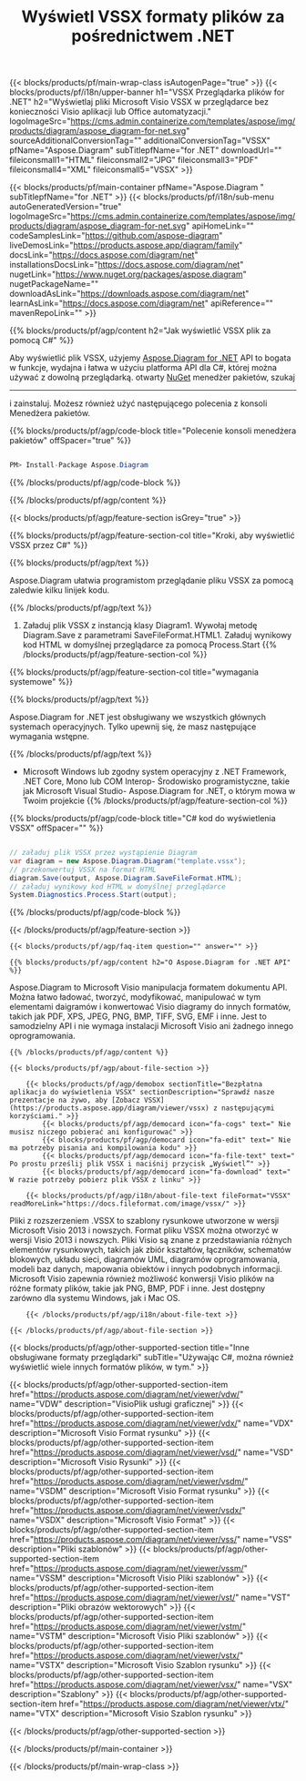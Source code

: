﻿---
title: Wyświetl VSSX formaty plików za pośrednictwem .NET 
weight: 1980
url: /pl/net/viewer/vssx/ 
description: C# kod źródłowy do ładowania, renderowania i wyświetlania VSSX dokumentów w .NET Framework, .NET Core, Mono lub COM Interop.
---
{{< blocks/products/pf/main-wrap-class isAutogenPage="true" >}}
{{< blocks/products/pf/i18n/upper-banner h1="VSSX Przeglądarka plików for .NET" h2="Wyświetlaj pliki Microsoft Visio VSSX w przeglądarce bez konieczności Visio aplikacji lub Office automatyzacji." logoImageSrc="https://cms.admin.containerize.com/templates/aspose/img/products/diagram/aspose_diagram-for-net.svg" sourceAdditionalConversionTag="" additionalConversionTag="VSSX" pfName="Aspose.Diagram" subTitlepfName="for .NET" downloadUrl="" fileiconsmall1="HTML" fileiconsmall2="JPG" fileiconsmall3="PDF" fileiconsmall4="XML" fileiconsmall5="VSSX" >}}

{{< blocks/products/pf/main-container pfName="Aspose.Diagram " subTitlepfName="for .NET" >}}
{{< blocks/products/pf/i18n/sub-menu autoGeneratedVersion="true" logoImageSrc="https://cms.admin.containerize.com/templates/aspose/img/products/diagram/aspose_diagram-for-net.svg" apiHomeLink="" codeSamplesLink="https://github.com/aspose-diagram" liveDemosLink="https://products.aspose.app/diagram/family" docsLink="https://docs.aspose.com/diagram/net" installationsDocsLink="https://docs.aspose.com/diagram/net" nugetLink="https://www.nuget.org/packages/aspose.diagram" nugetPackageName="" downloadAsLink="https://downloads.aspose.com/diagram/net" learnAsLink="https://docs.aspose.com/diagram/net" apiReference="" mavenRepoLink="" >}}

{{% blocks/products/pf/agp/content h2="Jak wyświetlić VSSX plik za pomocą C#" %}}

 Aby wyświetlić plik VSSX, użyjemy
 [Aspose.Diagram for .NET](https://products.aspose.com/diagram/net) 
 API to bogata w funkcje, wydajna i łatwa w użyciu platforma API dla C#, której można używać z dowolną przeglądarką. otwarty
 [NuGet](https://www.nuget.org/packages/aspose.diagram) 
 menedżer pakietów, szukaj
 ***** 
 i zainstaluj. Możesz również użyć następującego polecenia z konsoli Menedżera pakietów.

{{% blocks/products/pf/agp/code-block title="Polecenie konsoli menedżera pakietów" offSpacer="true" %}}

```cs

PM> Install-Package Aspose.Diagram


```

{{% /blocks/products/pf/agp/code-block %}}

{{% /blocks/products/pf/agp/content %}}

{{< blocks/products/pf/agp/feature-section isGrey="true" >}}

{{% blocks/products/pf/agp/feature-section-col title="Kroki, aby wyświetlić VSSX przez C#" %}}

{{% blocks/products/pf/agp/text %}}

 Aspose.Diagram ułatwia programistom przeglądanie pliku VSSX za pomocą zaledwie kilku linijek kodu.

{{% /blocks/products/pf/agp/text %}}

1. Załaduj plik VSSX z instancją klasy Diagram1. Wywołaj metodę Diagram.Save z parametrami SaveFileFormat.HTML1. Załaduj wynikowy kod HTML w domyślnej przeglądarce za pomocą Process.Start
{{% /blocks/products/pf/agp/feature-section-col %}}

{{% blocks/products/pf/agp/feature-section-col title="wymagania systemowe" %}}

{{% blocks/products/pf/agp/text %}}

 Aspose.Diagram for .NET jest obsługiwany we wszystkich głównych systemach operacyjnych. Tylko upewnij się, że masz następujące wymagania wstępne.

{{% /blocks/products/pf/agp/text %}}

- Microsoft Windows lub zgodny system operacyjny z .NET Framework, .NET Core, Mono lub COM Interop- Środowisko programistyczne, takie jak Microsoft Visual Studio- Aspose.Diagram for .NET, o którym mowa w Twoim projekcie
{{% /blocks/products/pf/agp/feature-section-col %}}

{{% blocks/products/pf/agp/code-block title="C# kod do wyświetlenia VSSX" offSpacer="" %}}

```cs

// załaduj plik VSSX przez wystąpienie Diagram
var diagram = new Aspose.Diagram.Diagram("template.vssx");
// przekonwertuj VSSX na format HTML
diagram.Save(output, Aspose.Diagram.SaveFileFormat.HTML);
// załaduj wynikowy kod HTML w domyślnej przeglądarce
System.Diagnostics.Process.Start(output);


```

{{% /blocks/products/pf/agp/code-block %}}

{{< /blocks/products/pf/agp/feature-section >}}

    {{< blocks/products/pf/agp/faq-item question="" answer="" >}}
 

<!-- aboutfile Starts -->

    {{% blocks/products/pf/agp/content h2="O Aspose.Diagram for .NET API" %}}

 Aspose.Diagram to Microsoft Visio manipulacja formatem dokumentu API. Można łatwo ładować, tworzyć, modyfikować, manipulować w tym elementami daigramów i konwertować Visio diagramy do innych formatów, takich jak PDF, XPS, JPEG, PNG, BMP, TIFF, SVG, EMF i inne. Jest to samodzielny API i nie wymaga instalacji Microsoft Visio ani żadnego innego oprogramowania.  



    {{% /blocks/products/pf/agp/content %}}

    {{< blocks/products/pf/agp/about-file-section >}}

        {{< blocks/products/pf/agp/demobox sectionTitle="Bezpłatna aplikacja do wyświetlenia VSSX" sectionDescription="Sprawdź nasze prezentacje na żywo, aby [Zobacz VSSX](https://products.aspose.app/diagram/viewer/vssx) z następującymi korzyściami." >}}
            {{< blocks/products/pf/agp/democard icon="fa-cogs" text=" Nie musisz niczego pobierać ani konfigurować" >}}
            {{< blocks/products/pf/agp/democard icon="fa-edit" text=" Nie ma potrzeby pisania ani kompilowania kodu" >}}
            {{< blocks/products/pf/agp/democard icon="fa-file-text" text=" Po prostu prześlij plik VSSX i naciśnij przycisk „Wyświetl”" >}}
            {{< blocks/products/pf/agp/democard icon="fa-download" text=" W razie potrzeby pobierz plik VSSX z linku" >}}

        {{< blocks/products/pf/agp/i18n/about-file-text fileFormat="VSSX" readMoreLink="https://docs.fileformat.com/image/vssx/" >}}
Pliki z rozszerzeniem .VSSX to szablony rysunkowe utworzone w wersji Microsoft Visio 2013 i nowszych. Format pliku VSSX można otworzyć w wersji Visio 2013 i nowszych. Pliki Visio są znane z przedstawiania różnych elementów rysunkowych, takich jak zbiór kształtów, łączników, schematów blokowych, układu sieci, diagramów UML, diagramów oprogramowania, modeli baz danych, mapowania obiektów i innych podobnych informacji. Microsoft Visio zapewnia również możliwość konwersji Visio plików na różne formaty plików, takie jak PNG, BMP, PDF i inne. Jest dostępny zarówno dla systemu Windows, jak i Mac OS.

        {{< /blocks/products/pf/agp/i18n/about-file-text >}}

    {{< /blocks/products/pf/agp/about-file-section >}}

<!-- aboutfile Ends -->

{{< blocks/products/pf/agp/other-supported-section title="Inne obsługiwane formaty przeglądarki" subTitle="Używając C#, można również wyświetlić wiele innych formatów plików, w tym." >}}

{{< blocks/products/pf/agp/other-supported-section-item href="https://products.aspose.com/diagram/net/viewer/vdw/" name="VDW" description="VisioPlik usługi graficznej" >}}
{{< blocks/products/pf/agp/other-supported-section-item href="https://products.aspose.com/diagram/net/viewer/vdx/" name="VDX" description="Microsoft Visio Format rysunku" >}}
{{< blocks/products/pf/agp/other-supported-section-item href="https://products.aspose.com/diagram/net/viewer/vsd/" name="VSD" description="Microsoft Visio Rysunki" >}}
{{< blocks/products/pf/agp/other-supported-section-item href="https://products.aspose.com/diagram/net/viewer/vsdm/" name="VSDM" description="Microsoft Visio Format rysunku" >}}
{{< blocks/products/pf/agp/other-supported-section-item href="https://products.aspose.com/diagram/net/viewer/vsdx/" name="VSDX" description="Microsoft Visio Format" >}}
{{< blocks/products/pf/agp/other-supported-section-item href="https://products.aspose.com/diagram/net/viewer/vss/" name="VSS" description="Pliki szablonów" >}}
{{< blocks/products/pf/agp/other-supported-section-item href="https://products.aspose.com/diagram/net/viewer/vssm/" name="VSSM" description="Microsoft Visio Pliki szablonów" >}}
{{< blocks/products/pf/agp/other-supported-section-item href="https://products.aspose.com/diagram/net/viewer/vst/" name="VST" description="Pliki obrazów wektorowych" >}}
{{< blocks/products/pf/agp/other-supported-section-item href="https://products.aspose.com/diagram/net/viewer/vstm/" name="VSTM" description="Microsoft Visio Pliki szablonów" >}}
{{< blocks/products/pf/agp/other-supported-section-item href="https://products.aspose.com/diagram/net/viewer/vstx/" name="VSTX" description="Microsoft Visio Szablon rysunku" >}}
{{< blocks/products/pf/agp/other-supported-section-item href="https://products.aspose.com/diagram/net/viewer/vsx/" name="VSX" description="Szablony" >}}
{{< blocks/products/pf/agp/other-supported-section-item href="https://products.aspose.com/diagram/net/viewer/vtx/" name="VTX" description="Microsoft Visio Szablon rysunku" >}}

{{< /blocks/products/pf/agp/other-supported-section >}}

{{< /blocks/products/pf/main-container >}}
    
{{< /blocks/products/pf/main-wrap-class >}}